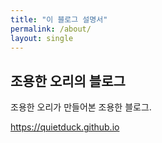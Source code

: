 ```yaml
---
title: "이 블로그 설명서"
permalink: /about/
layout: single
---
```


## 조용한 오리의 블로그

조용한 오리가 만들어본 조용한 블로그.

<https://quietduck.github.io>